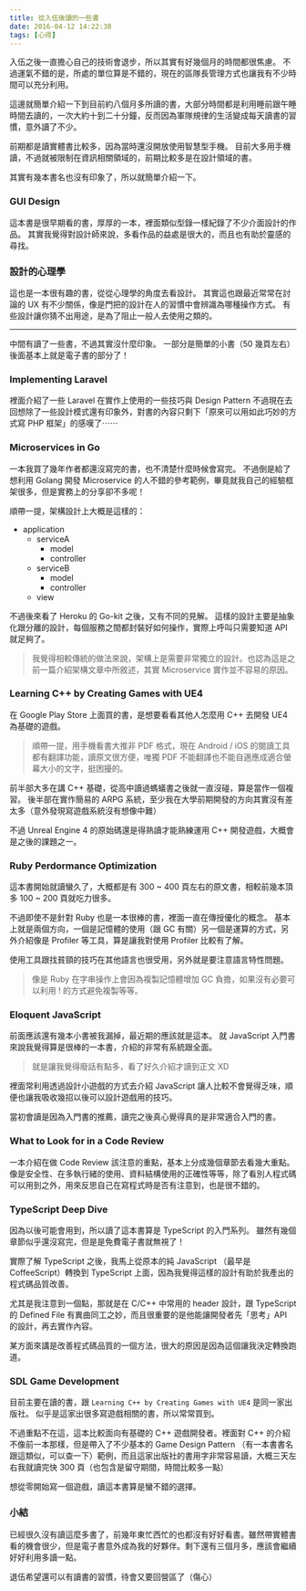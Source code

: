```yaml
---
title: 從入伍後讀的一些書
date: 2016-04-12 14:22:38
tags: [心得]
---
```


入伍之後一直擔心自己的技術會退步，所以其實有好幾個月的時間都很焦慮。
不過運氣不錯的是，所處的單位算是不錯的，現在的區隊長管理方式也讓我有不少時間可以充分利用。

這邊就簡單介紹一下到目前約八個月多所讀的書，大部分時間都是利用睡前跟午睡時間去讀的，一次大約十到二十分鐘，反而因為軍隊規律的生活變成每天讀書的習慣，意外讀了不少。

<!--more-->

前期都是讀實體書比較多，因為當時還沒開放使用智慧型手機。
目前大多用手機讀，不過就被限制在資訊相關領域的，前期比較多是在設計領域的書。

其實有幾本書名也沒有印象了，所以就簡單介紹一下。

### GUI Design

這本書是很早期看的書，厚厚的一本，裡面類似型錄一樣紀錄了不少介面設計的作品。
其實我覺得對設計師來說，多看作品的益處是很大的，而且也有助於靈感的尋找。

### 設計的心理學

這也是一本很有趣的書，從從心理學的角度去看設計。
其實這也跟最近常常在討論的 UX 有不少關係，像是門把的設計在人的習慣中會辨識為哪種操作方式。
有些設計讓你猜不出用途，是為了阻止一般人去使用之類的。

---

中間有讀了一些書，不過其實沒什麼印象。
一部分是簡單的小書（50 幾頁左右）後面基本上就是電子書的部分了！

### Implementing Laravel

裡面介紹了一些 Laravel 在實作上使用的一些技巧與 Design Pattern 不過現在去回想除了一些設計模式還有印象外，對書的內容只剩下「原來可以用如此巧妙的方式寫 PHP 框架」的感嘆了⋯⋯

### Microservices in Go

一本我買了幾年作者都還沒寫完的書，也不清楚什麼時候會寫完。
不過倒是給了想利用 Golang 開發 Microservice 的人不錯的參考範例，畢竟就我自己的經驗框架很多，但是實務上的分享卻不多呢！

順帶一提，架構設計上大概是這樣的：

- application
	- serviceA
		- model
		- controller
	- serviceB
		- model
		- controller
	- view

不過後來看了 Heroku 的 Go-kit 之後，又有不同的見解。
這樣的設計主要是抽象化跟分離的設計，每個服務之間都封裝好如何操作，實際上呼叫只需要知道 API 就足夠了。

> 我覺得相較傳統的做法來說，架構上是需要非常獨立的設計。也認為這是之前一篇介紹架構文章中所敘述，其實 Microservice 實作並不容易的原因。

### Learning C++ by Creating Games with UE4

在 Google Play Store 上面買的書，是想要看看其他人怎麼用 C++ 去開發 UE4 為基礎的遊戲。
> 順帶一提，用手機看書大推非 PDF 格式，現在 Android / iOS 的閱讀工具都有翻譯功能，讀原文很方便，唯獨 PDF 不能翻譯也不能自適應成適合螢幕大小的文字，挺困擾的。

前半部大多在講 C++ 基礎，從高中讀過螞蟻書之後就一直沒碰，算是當作一個複習。
後半部在實作簡易的 ARPG 系統，至少我在大學前期開發的方向其實沒有差太多（意外發現寫遊戲系統沒有想像中難）

不過 Unreal Engine 4 的原始碼還是得熟讀才能熟練運用 C++ 開發遊戲，大概會是之後的課題之一。

### Ruby Perdormance Optimization

這本書開始就讀蠻久了，大概都是有 300 ~ 400 頁左右的原文書，相較前幾本頂多 100 ~ 200 頁就吃力很多。

不過即使不是針對 Ruby 也是一本很棒的書，裡面一直在傳授優化的概念。
基本上就是兩個方向，一個是記憶體的使用（跟 GC 有關）另一個是運算的方式，另外介紹像是 Profiler 等工具，算是讓我對使用 Profiler 比較有了解。

使用工具跟找貧頸的技巧在其他語言也很受用，另外就是要注意語言特性問題。

> 像是 Ruby 在字串操作上會因為複製記憶體增加 GC 負擔，如果沒有必要可以利用 ! 的方式避免複製等等。

### Eloquent JavaScript

前面應該還有幾本小書被我漏掉，最近期的應該就是這本。
就 JavaScript 入門書來說我覺得算是很棒的一本書，介紹的非常有系統跟全面。
> 就是讓我覺得廢話有點多，看了好久介紹才讀到正文 XD

裡面常利用透過設計小遊戲的方式去介紹 JavaScript 讓人比較不會覺得乏味，順便也讓我吸收幾招以後可以設計遊戲用的技巧。

當初會讀是因為入門書的推薦，讀完之後真心覺得真的是非常適合入門的書。

### What to Look for in a Code Review

一本介紹在做 Code Review 該注意的重點，基本上分成幾個章節去看幾大重點。
像是安全性、在多執行緒的使用、資料結構使用的正確性等等，除了看別人程式碼可以用到之外，用來反思自己在寫程式時是否有注意到，也是很不錯的。

### TypeScript Deep Dive

因為以後可能會用到，所以讀了這本書算是 TypeScript 的入門系列。
雖然有幾個章節似乎還沒寫完，但是是免費電子書就無視了！

實際了解 TypeScript 之後，我馬上從原本的純 JavaScript （最早是 CoffeeScript）轉換到 TypeScript 上面，因為我覺得這樣的設計有助於我產出的程式碼品質改善。

尤其是我注意到一個點，那就是在 C/C++ 中常用的 header 設計，跟 TypeScript 的 Defined File 有異曲同工之妙，而且很重要的是他能讓開發者先「思考」API 的設計，再去實作內容。

某方面來講是改善程式碼品質的一個方法，很大的原因是因為這個讓我決定轉換跑道。

### SDL Game Development

目前主要在讀的書，跟 `Learning C++ by Creating Games with UE4` 是同一家出版社。
似乎是這家出很多寫遊戲相關的書，所以常常買到。

不過重點不在這，這本比較面向有基礎的 C++ 遊戲開發者。裡面對 C++ 的介紹不像前一本那樣，但是帶入了不少基本的 Game Design Pattern （有一本書書名跟這類似，可以查一下）範例，而且這家出版社的書用字非常容易讀，大概三天左右我就讀完快 300 頁（也包含是留守期間，時間比較多一點）

想從零開始寫一個遊戲，讀這本書算是蠻不錯的選擇。

### 小結

已經很久沒有讀這麼多書了，前幾年東忙西忙的也都沒有好好看書。雖然帶實體書看的機會很少，但是電子書意外成為我的好夥伴。剩下還有三個月多，應該會繼續好好利用多讀一點。

退伍希望還可以有讀書的習慣，待會又要回營區了（傷心）
